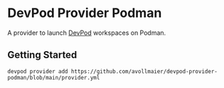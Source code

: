 # DevPod Provider Podman

A provider to launch [DevPod](https://devpod.sh) workspaces on Podman.

## Getting Started

```shell
devpod provider add https://github.com/avollmaier/devpod-provider-podman/blob/main/provider.yml
```
